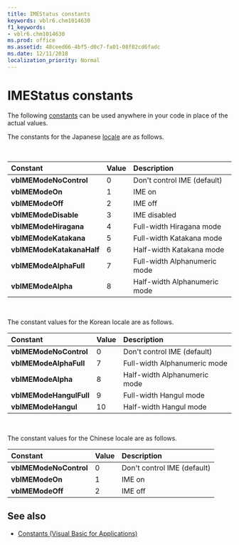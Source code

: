 ```yaml
---
title: IMEStatus constants
keywords: vblr6.chm1014630
f1_keywords:
- vblr6.chm1014630
ms.prod: office
ms.assetid: 48ceed66-4bf5-d0c7-fa01-08f82cd6fadc
ms.date: 12/11/2018
localization_priority: Normal
---
```



# IMEStatus constants

The following [constants](../../Glossary/vbe-glossary.md#constant) can be used anywhere in your code in place of the actual values.

The constants for the Japanese [locale](../../Glossary/vbe-glossary.md#locale) are as follows.

<br/>

|Constant|Value|Description|
|:-----|:-----|:-----|
|**vbIMEModeNoControl**|0|Don't control IME (default)|
|**vbIMEModeOn**|1|IME on|
|**vbIMEModeOff**|2|IME off|
|**vbIMEModeDisable**|3|IME disabled|
|**vbIMEModeHiragana**|4|Full-width Hiragana mode|
|**vbIMEModeKatakana**|5|Full-width Katakana mode|
|**vbIMEModeKatakanaHalf**|6|Half-width Katakana mode|
|**vbIMEModeAlphaFull**|7|Full-width Alphanumeric mode|
|**vbIMEModeAlpha**|8|Half-width Alphanumeric mode|

<br/>

The constant values for the Korean locale are as follows.

|Constant|Value|Description|
|:-----|:-----|:-----|
|**vbIMEModeNoControl**|0|Don't control IME (default)|
|**vbIMEModeAlphaFull**|7|Full-width Alphanumeric mode|
|**vbIMEModeAlpha**|8|Half-width Alphanumeric mode|
|**vbIMEModeHangulFull**|9|Full-width Hangul mode|
|**vbIMEModeHangul**|10|Half-width Hangul mode|

<br/>

The constant values for the Chinese locale are as follows.

|Constant|Value|Description|
|:-----|:-----|:-----|
|**vbIMEModeNoControl**|0|Don't control IME (default)|
|**vbIMEModeOn**|1|IME on|
|**vbIMEModeOff**|2|IME off|

## See also

- [Constants (Visual Basic for Applications)](../constants-visual-basic-for-applications.md)
